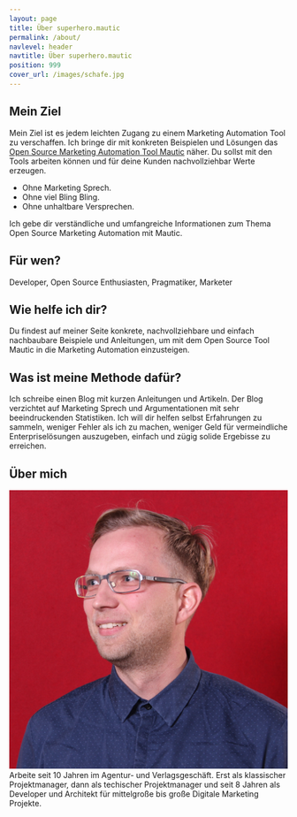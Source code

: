 ```yaml
---
layout: page
title: Über superhero.mautic
permalink: /about/
navlevel: header
navtitle: Über superhero.mautic
position: 999
cover_url: /images/schafe.jpg
---
```

[ich]: /images/thomas.jpg "Thomas"


## Mein Ziel
Mein Ziel ist es jedem leichten Zugang zu einem Marketing Automation Tool zu verschaffen.
Ich bringe dir mit konkreten Beispielen und Lösungen das [Open Source Marketing Automation Tool Mautic](https://www.mautic.org/) näher.
Du sollst mit den Tools arbeiten können und für deine Kunden nachvollziehbar Werte erzeugen.
 
* Ohne Marketing Sprech. 
* Ohne viel Bling Bling. 
* Ohne unhaltbare Versprechen. 

Ich gebe dir verständliche und umfangreiche Informationen zum Thema Open Source Marketing Automation mit Mautic.

## Für wen?
Developer, Open Source Enthusiasten, Pragmatiker, Marketer

## Wie helfe ich dir?
Du findest auf meiner Seite konkrete, nachvollziehbare und einfach nachbaubare Beispiele und Anleitungen,
um mit dem Open Source Tool Mautic in die Marketing Automation einzusteigen.

## Was ist meine Methode dafür?
Ich schreibe einen Blog mit kurzen Anleitungen und Artikeln.
Der Blog verzichtet auf Marketing Sprech und Argumentationen mit sehr beeindruckenden Statistiken. Ich 
will dir helfen selbst Erfahrungen zu sammeln, weniger Fehler als ich zu machen, weniger Geld für vermeindliche
Enterpriselösungen auszugeben, einfach und zügig solide Ergebisse zu erreichen.

## Über mich
![Thomas][ich]
Arbeite seit 10 Jahren im Agentur- und Verlagsgeschäft. Erst als klassischer Projektmanager, 
dann als techischer Projektmanager und seit 8 Jahren als Developer und Architekt für mittelgroße bis 
große Digitale Marketing Projekte.
